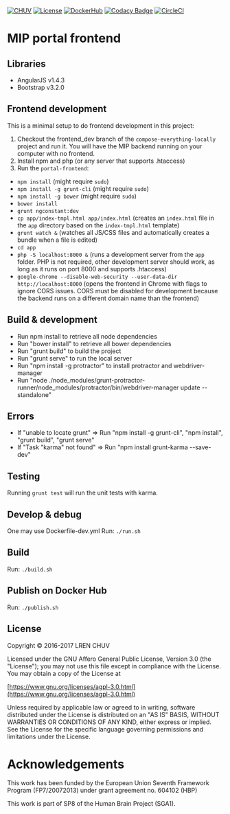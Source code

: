[![CHUV](https://img.shields.io/badge/CHUV-LREN-AF4C64.svg)](https://www.unil.ch/lren/en/home.html) [![License](https://img.shields.io/badge/license-AGPL--3.0-blue.svg)](https://www.gnu.org/licenses/agpl-3.0.html) [![DockerHub](https://img.shields.io/badge/docker-hbpmip%2Fportal--frontend-008bb8.svg)](https://hub.docker.com/r/hbpmip/portal-frontend/) [![Codacy Badge](https://api.codacy.com/project/badge/Grade/9143f566eca64ffbb06258c61fb64ea0)](https://www.codacy.com/app/hbp-mip/portal-frontend?utm_source=github.com&amp;utm_medium=referral&amp;utm_content=LREN-CHUV/portal-frontend&amp;utm_campaign=Badge_Grade) [![CircleCI](https://circleci.com/gh/LREN-CHUV/portal-frontend/tree/master.svg?style=svg)](https://circleci.com/gh/LREN-CHUV/portal-frontend/tree/master)

# MIP portal frontend

## Libraries
- AngularJS v1.4.3
- Bootstrap v3.2.0

## Frontend development
This is a minimal setup to do frontend development in this project:
1. Checkout the frontend_dev branch of the `compose-everything-locally` project and run it. You will have the MIP backend running on your computer with no frontend.
2. Install npm and php (or any server that supports .htaccess)
3. Run the `portal-frontend`:
  * `npm install` (might require `sudo`)
  * `npm install -g grunt-cli` (might require `sudo`)
  * `npm install -g bower` (might require `sudo`)
  * `bower install`
  * `grunt ngconstant:dev`
  * `cp app/index-tmpl.html app/index.html` (creates an `index.html` file in the `app` directory based on the `index-tmpl.html` template)
  * `grunt watch &` (watches all JS/CSS files and automatically creates a bundle when a file is edited)
  * `cd app`
  * `php -S localhost:8000 &` (runs a development server from the `app` folder. PHP is not required, other development server should work, as long as it runs on port 8000 and supports .htaccess)
  * `google-chrome --disable-web-security --user-data-dir http://localhost:8000` (opens the frontend in Chrome with flags to ignore CORS issues. CORS must be disabled for development because the backend runs on a different domain name than the frontend)

## Build & development

* Run npm install to retrieve all node dependencies
* Run "bower install" to retrieve all bower dependencies
* Run "grunt build" to build the project
* Run "grunt serve" to run the local server
* Run "npm install -g protractor" to install protractor and webdriver-manager
* Run "node ./node_modules/grunt-protractor-runner/node_modules/protractor/bin/webdriver-manager update --standalone"

## Errors
* If "unable to locate grunt" => Run "npm install -g grunt-cli", "npm install", "grunt build", "grunt serve"
* If "Task "karma" not found" => Run "npm install grunt-karma --save-dev"


## Testing

Running `grunt test` will run the unit tests with karma.


## Develop & debug
One may use Dockerfile-dev.yml
Run: `./run.sh`

## Build

Run: `./build.sh`

## Publish on Docker Hub

Run: `./publish.sh`

## License

Copyright © 2016-2017 LREN CHUV

Licensed under the GNU Affero General Public License, Version 3.0 (the "License");
you may not use this file except in compliance with the License.
You may obtain a copy of the License at

   [https://www.gnu.org/licenses/agpl-3.0.html](https://www.gnu.org/licenses/agpl-3.0.html)

Unless required by applicable law or agreed to in writing, software
distributed under the License is distributed on an "AS IS" BASIS,
WITHOUT WARRANTIES OR CONDITIONS OF ANY KIND, either express or implied.
See the License for the specific language governing permissions and
limitations under the License.

# Acknowledgements

This work has been funded by the European Union Seventh Framework Program (FP7/2007­2013) under grant agreement no. 604102 (HBP)

This work is part of SP8 of the Human Brain Project (SGA1).
